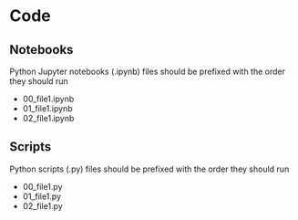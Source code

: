# Code

## Notebooks

Python Jupyter notebooks (.ipynb) files should be prefixed with the order they should run

- 00_file1.ipynb
- 01_file1.ipynb
- 02_file1.ipynb

## Scripts

Python scripts (.py) files should be prefixed with the order they should run

- 00_file1.py
- 01_file1.py
- 02_file1.py
